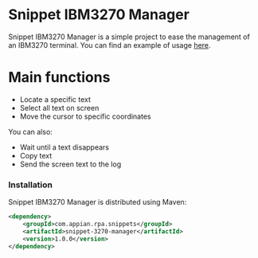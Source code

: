 # Snippet IBM3270 Manager

Snippet IBM3270 Manager is a simple project to ease the management of an IBM3270 terminal. You can find an example of usage [here](https://github.com/appianps/ps-plugin-appianrpa-Snippets/tree/updateTo20.3/snippets-examples/robot-snippet-3270).

# Main functions

  - Locate a specific text 
  - Select all text on screen
  - Move the cursor to specific coordinates
  

You can also:
  - Wait until a text disappears
  - Copy text
  - Send the screen text to the log

### Installation

Snippet IBM3270 Manager is distributed using Maven:
```xml
<dependency>
	<groupId>com.appian.rpa.snippets</groupId>
	<artifactId>snippet-3270-manager</artifactId>
	<version>1.0.0</version>
</dependency>
```




